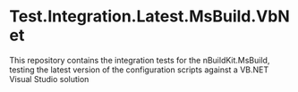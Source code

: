 # Test.Integration.Latest.MsBuild.VbNet
This repository contains the integration tests for the nBuildKit.MsBuild, testing the latest version of the configuration scripts against a VB.NET Visual Studio solution
